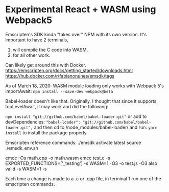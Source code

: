 # Experimental React + WASM using Webpack5

Emscripten's SDK kinda "takes over" NPM with its own version.
It's important to have 2 terminals,
1) will compile the C code into WASM,
2) for all other work.

Can likely get around this with Docker. https://emscripten.org/docs/getting_started/downloads.html
https://hub.docker.com/r/fabianonunes/emsdk/tags

As of March 18, 2020:
WASM module loading only works with Webpack 5's importAwait:
`npm install --save-dev webpack@beta`

Babel-loader doesn't like that. Originally, I thought that since it supports topLevelAwait, it may work and did the following:

`npm install "git://github.com/babel/babel-loader.git"`
    or add to devDependencies:  `"babel-loader": "git://github.com/babel/babel-loader.git",`
and then cd to  /node_modules/babel-loader/ and run: `yarn install` to install the package properly

Emscripten reference commands:
./emsdk activate latest
source ./emsdk_env.sh

emcc -Os math.cpp -o math.wasm
emcc test.c -s EXPORTED_FUNCTIONS=['_testing'] -s WASM=1 -O3 -o test.js
-O3 also valid
-s WASM=1
-s

Each time a change is made to a .c or .cpp file, in terminal 1 run one of the emscripten commands.